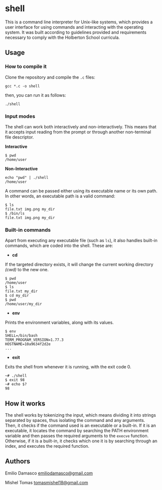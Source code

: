 # shell

This is a command line interpreter for Unix-like systems, which provides a user interface for using commands and interacting with the operating system. It was built according to guidelines provided and requirements necessary to comply with the Holberton School curricula.

## Usage

### How to compile it
Clone the repository and compile the `.c` files:
```
gcc *.c -o shell
```
then, you can run it as follows:
```
./shell
```

### Input modes
The shell can work both interactively and non-interactively. This means that it accepts input reading from the prompt or through another non-terminal file descriptor.

**Interactive**
```
$ pwd
/home/user
```
**Non-Interactive**
```
echo "pwd" | ./shell
/home/user
```
A command can be passed either using its executable name or its own path. In other words, an executable path is a valid command:
```
$ ls
file.txt img.png my_dir
$ /bin/ls
file.txt img.png my_dir
```
### Built-in commands
Apart from executing any executable file (such as `ls`), it also handles built-in commands, which are coded into the shell. These are:

- **cd**

If the targeted directory exists, it will change the current working directory *(cwd)* to the new one.
```
$ pwd
/home/user
$ ls
file.txt my_dir
$ cd my_dir
$ pwd
/home/user/my_dir
```

- **env**

Prints the environment variables, along with its values.
```
$ env
SHELL=/bin/bash
TERM_PROGRAM_VERSION=1.77.3
HOSTNAME=10a9634f2d2e
...
```
- **exit**

Exits the shell from whenever it is running, with the exit code 0.
```
~# ./shell
$ exit 98
~# echo $?
98
```

## How it works
The shell works by tokenizing the input, which means dividing it into strings separated by spaces, thus isolating the command and any arguments. Then, it checks if the command used is an executable or a built-in. If it is an executable, it locates the command by searching the PATH environment variable and then passes the required arguments to the `execve` function. Otherwise, if it is a built-in, it checks which one it is by searching through an index, and executes the required function. 

## Authors
Emilio Damasco <emiliodamasco@gmail.com>

Mishel Tomas <tomasmishel18@gmail.com>